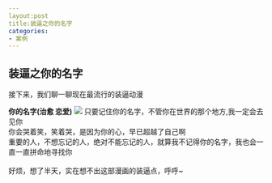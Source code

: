 ```yaml
---
layout:post
title:装逼之你的名字
categories:
- 案例
---
```


## 装逼之你的名字 
接下来，我们聊一聊现在最流行的装逼动漫<br>

**你的名字(治愈 恋爱)**
![](http://i2.17173cdn.com/2fhnvk/YWxqaGBf/cms3/KHVCmjbkDitaEoy.jpg)
只要记住你的名字，不管你在世界的那个地方,我一定会去见你<br>
你会哭着笑，笑着哭，是因为你的心，早已超越了自己啊<br>
重要的人，不想忘记的人，绝对不能忘记的人，就算我不记得你的名字，我也会一直一直拼命地寻找你<br>
<br>
好烦，想了半天，实在想不出这部漫画的装逼点，呼呼~

